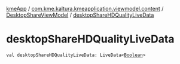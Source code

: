 [kmeApp](../../index.md) / [com.kme.kaltura.kmeapplication.viewmodel.content](../index.md) / [DesktopShareViewModel](index.md) / [desktopShareHDQualityLiveData](./desktop-share-h-d-quality-live-data.md)

# desktopShareHDQualityLiveData

`val desktopShareHDQualityLiveData: LiveData<`[`Boolean`](https://kotlinlang.org/api/latest/jvm/stdlib/kotlin/-boolean/index.html)`>`